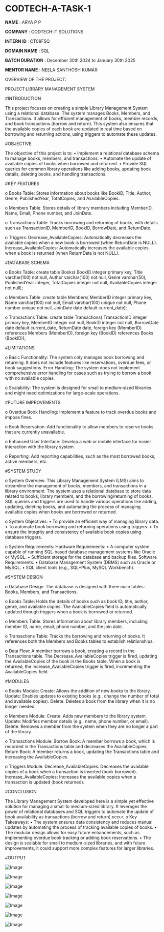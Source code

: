 # CODTECH-A-TASK-1

**NAME** : ARYA P P

**COMPANY** : CODTECH IT SOLUTIONS

**INTERN ID** : CT08FSQ

**DOMAIN NAME** : SQL

**BATCH DURATION** : December 30th 2024 to January 30th 2025

**MENTOR NAME** : NEELA SANTHOSH KUMAR

OVERVIEW OF THE PROJECT:

PROJECT:LIBRARY MANAGEMENT SYSTEM

#INTRODUCTION

This project focuses on creating a simple Library Management System using a relational database. The system manages Books, Members, and Transactions. It allows for efficient management of books, member records, and book transactions (borrow and return). This system also ensures that the available copies of each book are updated in real time based on borrowing and returning actions, using triggers to automate these updates.

#OBJECTIVE

The objective of this project is to:
•	Implement a relational database schema to manage books, members, and transactions.
•	Automate the update of available copies of books when borrowed and returned.
•	Provide SQL queries for common library operations like adding books, updating book details, deleting books, and handling transactions.

#KEY FEATURES

o	Books Table:
Stores information about books like BookID, Title, Author, Genre, PublishedYear, TotalCopies, and AvailableCopies.

o	Members Table:
Stores details of library members including MemberID, Name, Email, Phone number, and JoinDate.

o	Transactions Table:
Tracks borrowing and returning of books, with details such as TransactionID, MemberID, BookID, BorrowDate, and ReturnDate.

o	Triggers:
Decrease_AvailableCopies: Automatically decreases the available copies when a new book is borrowed (when ReturnDate is NULL).
Increase_AvailableCopies: Automatically increases the available copies when a book is returned (when ReturnDate is not NULL).

#DATABASE SCHEMA

o	Books Table:
create table Books(
  BookID integer primary key,
  Title varchar(100) not null,
  Author varchar(100) not null,
  Genre varchar(50),
  PublishedYear integer,
  TotalCopies integer not null,
  AvailableCopies integer not null);

o	Members Table:
create table Members(
  MemberID integer primary key,
  Name varchar(100) not null,
  Email varchar(100) unique not null,
  Phone number unique not null,
  JoinDate date default current_date);

o	Transactions Table:
create table Transactions(
  TransactionID integer primary key,
  MemberID integer not null,
  BookID integer not null,
  BorrowDate date default current_date,
  ReturnDate date,
  foreign key (MemberID) references Members (MemberID),
  foreign key (BookID) references Books (BookID));

#LIMITATIONS

o	Basic Functionality:
The system only manages book borrowing and returning. It does not include features like reservations, overdue fees, or book suggestions.
Error Handling:
The system does not implement comprehensive error handling for cases such as trying to borrow a book with no available copies.

o	Scalability:
The system is designed for small to medium-sized libraries and might need optimizations for large-scale operations.

#FUTURE IMPROVEMENTS

o	Overdue Book Handling:
Implement a feature to track overdue books and impose fines.

o	Book Reservation:
Add functionality to allow members to reserve books that are currently unavailable.

o	Enhanced User Interface:
Develop a web or mobile interface for easier interaction with the library system.

o	Reporting:
Add reporting capabilities, such as the most borrowed books, active members, etc.

#SYSTEM STUDY

o	System Overview: 
This Library Management System (LMS) aims to streamline the management of books, members, and transactions in a library environment. The system uses a relational database to store data related to books, library members, and the borrowing/returning of books. SQL queries and triggers are used to handle various operations like adding, updating, deleting books, and automating the process of managing available copies when books are borrowed or returned.

o	System Objectives:
•	To provide an efficient way of managing library data.
•	To automate book borrowing and returning operations using triggers.
•	To ensure the integrity and consistency of available book copies using database triggers.

o	System Requirements:
Hardware Requirements:
•	A computer system capable of running SQL-based database management systems like Oracle or MySQL.
•	Sufficient storage for the database and backup files.
Software Requirements:
•	Database Management System (DBMS) such as Oracle or MySQL.
•	SQL client tools (e.g., SQL*Plus, MySQL Workbench).

#SYSTEM DESIGN

o	Database Design: 
The database is designed with three main tables: Books, Members, and Transactions.

o	Books Table:
Holds the details of books such as book ID, title, author, genre, and available copies.
The AvailableCopies field is automatically updated through triggers when a book is borrowed or returned.

o	Members Table:
Stores information about library members, including member ID, name, email, phone number, and the join date.

o	Transactions Table:
Tracks the borrowing and returning of books.
It references both the Members and Books tables to establish relationships.

o	Data Flow:
A member borrows a book, creating a record in the Transactions table.
The Decrease_AvailableCopies trigger is fired, updating the AvailableCopies of the book in the Books table.
When a book is returned, the Increase_AvailableCopies trigger is fired, incrementing the AvailableCopies field.

#MODULES

o	Books Module:
Create: Allows the addition of new books to the library.
Update: Enables updates to existing books (e.g., change the number of total and available copies).
Delete: Deletes a book from the library when it is no longer needed.

o	Members Module:
Create: Adds new members to the library system.
Update: Modifies member details (e.g., name, phone number, or email).
Delete: Removes a member from the system when they are no longer a part of the library.

o	Transactions Module:
Borrow Book: A member borrows a book, which is recorded in the Transactions table and decreases the AvailableCopies.
Return Book: A member returns a book, updating the Transactions table and increasing the AvailableCopies.

o	Triggers Module:
Decrease_AvailableCopies: Decreases the available copies of a book when a transaction is inserted (book borrowed).
Increase_AvailableCopies: Increases the available copies when a transaction is updated (book returned).

#CONCLUSION

The Library Management System developed here is a simple yet effective solution for managing a small to medium-sized library. It leverages the power of relational databases and SQL triggers to automate the update of book availability as transactions (borrow and return) occur.
o	Key Takeaways:
•	The system ensures data consistency and reduces manual updates by automating the process of tracking available copies of books.
•	The modular design allows for easy future enhancements, such as implementing overdue book tracking or adding book reservations.
•	The design is scalable for small to medium-sized libraries, and with future improvements, it could support more complex features for larger libraries.

#OUTPUT

![Image](https://github.com/user-attachments/assets/f5f0fe1c-5cb6-4219-877b-be834067a5d8)

![Image](https://github.com/user-attachments/assets/2542d60c-5598-4e26-ada4-2fe2b9339a72)

![Image](https://github.com/user-attachments/assets/16f17873-f572-4c2d-91c5-df37a62f9b1e)

![Image](https://github.com/user-attachments/assets/586c68eb-f7eb-48fa-8a9f-cbf2975130c3)

![Image](https://github.com/user-attachments/assets/de23e7af-e939-48e4-a4e0-6788f4c5f8ac)

![Image](https://github.com/user-attachments/assets/4ba2f53d-c4f9-4bbc-813c-6ed386aa60fa)

![Image](https://github.com/user-attachments/assets/d60cd29d-3584-44e8-9b9b-0676eee5d5eb)

